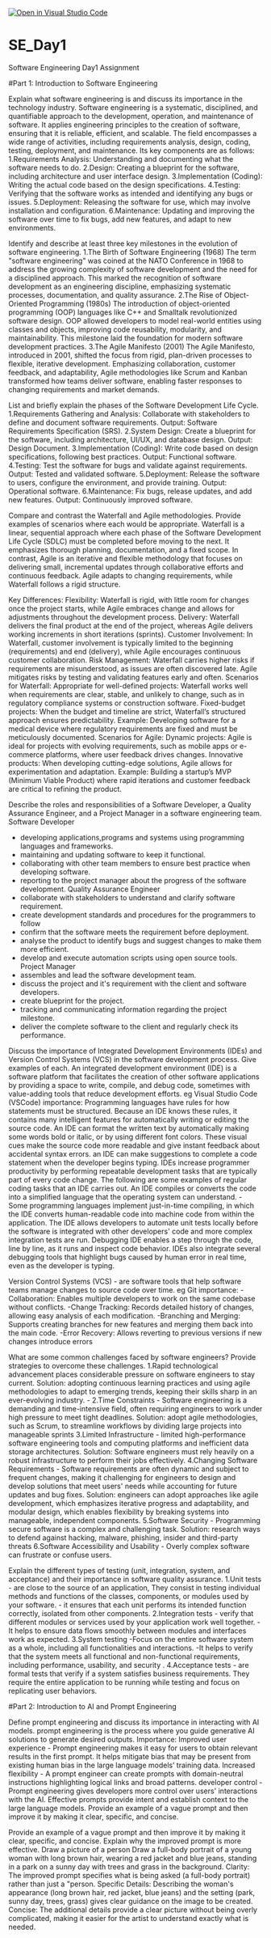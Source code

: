 [![Open in Visual Studio Code](https://classroom.github.com/assets/open-in-vscode-2e0aaae1b6195c2367325f4f02e2d04e9abb55f0b24a779b69b11b9e10269abc.svg)](https://classroom.github.com/online_ide?assignment_repo_id=18516068&assignment_repo_type=AssignmentRepo)
# SE_Day1
Software Engineering Day1 Assignment

#Part 1: Introduction to Software Engineering

Explain what software engineering is and discuss its importance in the technology industry.
Software engineering is a systematic, disciplined, and quantifiable approach to the development, operation, and maintenance of software. It applies engineering principles to the creation of software, ensuring that it is reliable, efficient, and scalable. The field encompasses a wide range of activities, including requirements analysis, design, coding, testing, deployment, and maintenance.
Its key components are as follows:
1.Requirements Analysis: Understanding and documenting what the software needs to do.
2.Design: Creating a blueprint for the software, including architecture and user interface design.
3.Implementation (Coding): Writing the actual code based on the design specifications.
4.Testing: Verifying that the software works as intended and identifying any bugs or issues.
5.Deployment: Releasing the software for use, which may involve installation and configuration.
6.Maintenance: Updating and improving the software over time to fix bugs, add new features, and adapt to new environments.


Identify and describe at least three key milestones in the evolution of software engineering.
1.The Birth of Software Engineering (1968)
The term "software engineering" was coined at the NATO Conference in 1968 to address the growing complexity of software development and the need for a disciplined approach. This marked the recognition of software development as an engineering discipline, emphasizing systematic processes, documentation, and quality assurance.
2.The Rise of Object-Oriented Programming (1980s)
The introduction of object-oriented programming (OOP) languages like C++ and Smalltalk revolutionized software design. OOP allowed developers to model real-world entities using classes and objects, improving code reusability, modularity, and maintainability. This milestone laid the foundation for modern software development practices.
3.The Agile Manifesto (2001)
The Agile Manifesto, introduced in 2001, shifted the focus from rigid, plan-driven processes to flexible, iterative development. Emphasizing collaboration, customer feedback, and adaptability, Agile methodologies like Scrum and Kanban transformed how teams deliver software, enabling faster responses to changing requirements and market demands.


List and briefly explain the phases of the Software Development Life Cycle.
1.Requirements Gathering and Analysis: Collaborate with stakeholders to define and document software requirements. Output: Software Requirements Specification (SRS).
2.System Design: Create a blueprint for the software, including architecture, UI/UX, and database design. Output: Design Document.
3.Implementation (Coding): Write code based on design specifications, following best practices. Output: Functional software.
4.Testing: Test the software for bugs and validate against requirements. Output: Tested and validated software.
5.Deployment: Release the software to users, configure the environment, and provide training. Output: Operational software.
6.Maintenance: Fix bugs, release updates, and add new features. Output: Continuously improved software.


Compare and contrast the Waterfall and Agile methodologies. Provide examples of scenarios where each would be appropriate.
Waterfall is a linear, sequential approach where each phase of the Software Development Life Cycle (SDLC) must be completed before moving to the next. It emphasizes thorough planning, documentation, and a fixed scope. In contrast, Agile is an iterative and flexible methodology that focuses on delivering small, incremental updates through collaborative efforts and continuous feedback. Agile adapts to changing requirements, while Waterfall follows a rigid structure.

Key Differences:
Flexibility: Waterfall is rigid, with little room for changes once the project starts, while Agile embraces change and allows for adjustments throughout the development process.
Delivery: Waterfall delivers the final product at the end of the project, whereas Agile delivers working increments in short iterations (sprints).
Customer Involvement: In Waterfall, customer involvement is typically limited to the beginning (requirements) and end (delivery), while Agile encourages continuous customer collaboration.
Risk Management: Waterfall carries higher risks if requirements are misunderstood, as issues are often discovered late. Agile mitigates risks by testing and validating features early and often.
Scenarios for Waterfall:
Appropriate for well-defined projects: Waterfall works well when requirements are clear, stable, and unlikely to change, such as in regulatory compliance systems or construction software.
Fixed-budget projects: When the budget and timeline are strict, Waterfall’s structured approach ensures predictability.
Example: Developing software for a medical device where regulatory requirements are fixed and must be meticulously documented.
Scenarios for Agile:
Dynamic projects: Agile is ideal for projects with evolving requirements, such as mobile apps or e-commerce platforms, where user feedback drives changes.
Innovative products: When developing cutting-edge solutions, Agile allows for experimentation and adaptation.
Example: Building a startup’s MVP (Minimum Viable Product) where rapid iterations and customer feedback are critical to refining the product.


Describe the roles and responsibilities of a Software Developer, a Quality Assurance Engineer, and a Project Manager in a software engineering team.
Software Developer
- developing applications,programs and systems using programming languages and frameworks.
- maintaining and updating software to keep it functional. 
- collaborating with other team members to ensure best practice when developing software.
- reporting to the project manager about the progress of the software development.
Quality Assurance Engineer
- collaborate with stakeholders to understand and clarify software requirement.
- create development standards and procedures for the programmers to follow
- confirm that the software meets the requirement before deployment. 
- analyse the product to identify bugs and suggest changes to make them more efficient. 
- develop and execute automation scripts using open source tools.
Project Manager
- assembles and lead the software development team.
- discuss the project and it's requirement with the client and software developers.
- create blueprint for the project.
- tracking and communicating information regarding the project milestone.
- deliver the complete software to the client and regularly check its performance.


Discuss the importance of Integrated Development Environments (IDEs) and Version Control Systems (VCS) in the software development process. Give examples of each.
An integrated development environment (IDE) is a software platform that facilitates the creation of other software applications by providing a space to write, compile, and debug code, sometimes with value-adding tools that reduce development efforts. eg Visual Studio Code (VSCode)
importance:
Programming languages have rules for how statements must be structured. Because an IDE knows these rules, it contains many intelligent features for automatically writing or editing the source code.
An IDE can format the written text by automatically making some words bold or italic, or by using different font colors. These visual cues make the source code more readable and give instant feedback about accidental syntax errors.
an IDE can make suggestions to complete a code statement when the developer begins typing.
IDEs increase programmer productivity by performing repeatable development tasks that are typically part of every code change. The following are some examples of regular coding tasks that an IDE carries out.
An IDE compiles or converts the code into a simplified language that the operating system can understand. - Some programming languages implement just-in-time compiling, in which the IDE converts human-readable code into machine code from within the application.
The IDE allows developers to automate unit tests locally before the software is integrated with other developers' code and more complex integration tests are run.
Debugging IDE enables a step through the code, line by line, as it runs and inspect code behavior. IDEs also integrate several debugging tools that highlight bugs caused by human error in real time, even as the developer is typing.

Version Control Systems (VCS) - are software tools that help software teams manage changes to source code over time. eg Git
importance:
-Collaboration: Enables multiple developers to work on the same codebase without conflicts.
-Change Tracking: Records detailed history of changes, allowing easy analysis of each modification. 
-Branching and Merging: Supports creating branches for new features and merging them back into the main code.
-Error Recovery: Allows reverting to previous versions if new changes introduce errors


What are some common challenges faced by software engineers? Provide strategies to overcome these challenges.
1.Rapid technological advancement places considerable pressure on software engineers to stay current.
 Solution: adopting continuous learning practices and using agile methodologies to adapt to emerging trends, keeping their skills sharp in an ever-evolving industry. -
2.Time Constraints - Software engineering is a demanding and time-intensive field, often requiring engineers to work under high pressure to meet tight deadlines.
 Solution: adopt agile methodologies, such as Scrum, to streamline workflows by dividing large projects into manageable sprints 
3.Limited Infrastructure - limited high-performance software engineering tools and computing platforms and inefficient data storage architectures. 
 Solution: Software engineers must rely heavily on a robust infrastructure to perform their jobs effectively.
4.Changing Software Requirements - Software requirements are often dynamic and subject to frequent changes, making it challenging for engineers to design and develop solutions that meet users' needs while accounting for future updates and bug fixes. 
 Solution: engineers can adopt approaches like agile development, which emphasizes iterative progress and adaptability, and modular design, which enables flexibility by breaking systems into manageable, independent 
 components.
5.Software Security - Programming secure software is a complex and challenging task. 
 Solution: research ways to defend against hacking, malware, phishing, insider and third-party threats
6.Software Accessibility and Usability - Overly complex software can frustrate or confuse users.

Explain the different types of testing (unit, integration, system, and acceptance) and their importance in software quality assurance.
1.Unit tests - are close to the source of an application, They consist in testing individual methods and functions of the classes, components, or modules used by your software. - it ensures that each unit performs its intended function correctly, isolated from other components.
2.Integration tests - verify that different modules or services used by your application work well together.
 -It helps to ensure data flows smoothly between modules and interfaces work as expected.
3.System testing -Focus on the entire software system as a whole, including all functionalities and interactions.
 -It helps to verify that the system meets all functional and non-functional requirements, including performance, usability, and security .
4.Acceptance tests - are formal tests that verify if a system satisfies business requirements. They require the entire application to be running while testing and focus on replicating user behaviors.

#Part 2: Introduction to AI and Prompt Engineering


Define prompt engineering and discuss its importance in interacting with AI models.
prompt engineering  is the process where you guide generative AI solutions to generate desired outputs.
Importance:
Improved user experience - Prompt engineering makes it easy for users to obtain relevant results in the first prompt. It helps mitigate bias that may be present from existing human bias in the large language models’ training data.
Increased flexibility - A prompt engineer can create prompts with domain-neutral instructions highlighting logical links and broad patterns.
developer control - Prompt engineering gives developers more control over users' interactions with the AI. Effective prompts provide intent and establish context to the large language models. Provide an example of a vague prompt and then improve it by making it clear, specific, and concise.

Provide an example of a vague prompt and then improve it by making it clear, specific, and concise. Explain why the improved prompt is more effective.
Draw a picture of a person
Draw a full-body portrait of a young woman with long brown hair, wearing a red jacket and blue jeans, standing in a park on a sunny day with trees and grass in the background.
Clarity: The improved prompt specifies what is being asked (a full-body portrait) rather than just a "person.
Specific Details: Describing the woman's appearance (long brown hair, red jacket, blue jeans) and the setting (park, sunny day, trees, grass) gives clear guidance on the image to be created.
Concise: The additional details provide a clear picture without being overly complicated, making it easier for the artist to understand exactly what is needed.
